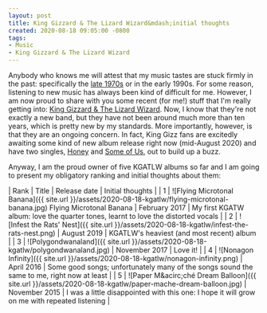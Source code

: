 ```yaml
---
layout: post
title: King Gizzard & The Lizard Wizard&mdash;initial thoughts
created: 2020-08-18 09:05:00 -0800
tags:
- Music
- King Gizzard & The Lizard Wizard
---
```

Anybody who knows me will attest that my music tastes are stuck firmly in the past: specifically the [late 1970s][bad-reputation] or in the early 1990s. For some reason, listening to new music has always been kind of difficult for me. However, I am now proud to share with you some recent (for me!) stuff that I'm really getting into: [King Gizzard & The Lizard Wizard][king-gizzard]. Now, I know that they're not exactly a new band, but they have not been around much more than ten years, which is pretty new by my standards. More importantly, however, is that they are an ongoing concern. In fact, King Gizz fans are excitedly awaiting some kind of new album release right now (mid-August 2020) and have two singles, [Honey][honey] and [Some of Us][some-of-us], out to build up a buzz.

Anyway, I am the proud owner of five KGATLW albums so far and I am going to present my obligatory ranking and initial thoughts about them:

| Rank | Title | Release date | Initial thoughts |
| 1 | ![Flying Microtonal Banana]({{ site.url }}/assets/2020-08-18-kgatlw/flying-microtonal-banana.jpg) Flying Microtonal Banana | February 2017 | My first KGATW album: love the quarter tones, learnt to love the distorted vocals |
| 2 | ![Infest the Rats' Nest]({{ site.url }}/assets/2020-08-18-kgatlw/infest-the-rats-nest.png) | August 2019 | KGATLW's heaviest (and most recent) album |
| 3 | ![Polygondwanaland]({{ site.url }}/assets/2020-08-18-kgatlw/polygondwanaland.jpg) | November 2017 | Love it! |
| 4 | ![Nonagon Infinity]({{ site.url }}/assets/2020-08-18-kgatlw/nonagon-infinity.png) | April 2016 | Some good songs; unfortunately many of the songs sound the same to me, right now at least |
| 5 | ![Paper M&‌acirc;ch&eacute; Dream Balloon]({{ site.url }}/assets/2020-08-18-kgatlw/paper-mache-dream-balloon.jpg) | November 2015 | I was a little disappointed with this one: I hope it will grow on me with repeated listening |

[bad-reputation]: https://en.wikipedia.org/wiki/Bad_Reputation_(Thin_Lizzy_album)
[honey]: https://youtu.be/ADj2jDqT4uY
[king-gizzard]: https://kinggizzardandthelizardwizard.com/
[some-of-us]: https://youtu.be/R0BEw4pqvAo
